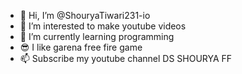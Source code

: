 - 👋 Hi, I’m @ShouryaTiwari231-io
- 👀 I’m interested to make youtube videos
- 🌱 I’m currently learning programming
- 😎 I like garena free fire game
- 📫 Subscribe my youtube channel DS SHOURYA FF

<!---
ShouryaTiwari231-io/ShouryaTiwari231-io is a ✨ special ✨ repository because its `README.md` (this file) appears on your GitHub profile.
You can click the Preview link to take a look at your changes.
--->
